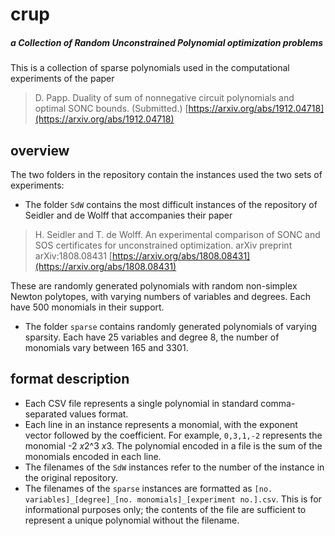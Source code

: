 # crup
##### a Collection of Random Unconstrained Polynomial optimization problems

This is a collection of sparse polynomials used in the computational experiments of the paper 
> D. Papp. Duality of sum of nonnegative circuit polynomials and optimal SONC bounds. (Submitted.) [https://arxiv.org/abs/1912.04718](https://arxiv.org/abs/1912.04718) 

## overview

The two folders in the repository contain the instances used the two sets of experiments:
* The folder `SdW` contains the most difficult instances of the repository of Seidler and de Wolff that accompanies their paper
> H. Seidler and T. de Wolff. An experimental comparison of SONC and SOS certificates for unconstrained optimization. arXiv preprint arXiv:1808.08431 [https://arxiv.org/abs/1808.08431](https://arxiv.org/abs/1808.08431)
>  
These are randomly generated polynomials with random non-simplex Newton polytopes, with varying numbers of variables and degrees. Each have 500 monomials in their support.

* The folder `sparse` contains randomly generated polynomials of varying sparsity. Each have 25 variables and degree 8, the number of monomials vary between 165 and 3301.

## format description

* Each CSV file represents a single polynomial in standard comma-separated values format.
* Each line in an instance represents a monomial, with the exponent vector followed by the coefficient. For example, `0,3,1,-2` represents the monomial -2 *x*2^3 *x*3. The polynomial encoded in a file is the sum of the monomials encoded in each line.
* The filenames of the `SdW` instances refer to the number of the instance in the original repository.
* The filenames of the `sparse` instances are formatted as `[no. variables]_[degree]_[no. monomials]_[experiment no.].csv`. This is for informational purposes only; the contents of the file are sufficient to represent a unique polynomial without the filename.

